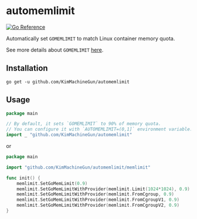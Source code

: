 # automemlimit

[![Go Reference](https://pkg.go.dev/badge/github.com/KimMachineGun/automemlimit.svg)](https://pkg.go.dev/github.com/KimMachineGun/automemlimit)

Automatically set `GOMEMLIMIT` to match Linux container memory quota.

See more details about `GOMEMLIMIT` [here](https://tip.golang.org/doc/gc-guide#Memory_limit).

## Installation

```shell
go get -u github.com/KimMachineGun/automemlimit
```

## Usage

```go
package main

// By default, it sets `GOMEMLIMIT` to 90% of memory quota.
// You can configure it with `AUTOMEMLIMIT=(0,1]` environment variable.
import _ "github.com/KimMachineGun/automemlimit"
```

or

```go
package main

import "github.com/KimMachineGun/automemlimit/memlimit"

func init() {
	memlimit.SetGoMemLimit(0.9)
	memlimit.SetGoMemLimitWithProvider(memlimit.Limit(1024*1024), 0.9)
	memlimit.SetGoMemLimitWithProvider(memlimit.FromCgroup, 0.9)
	memlimit.SetGoMemLimitWithProvider(memlimit.FromCgroupV1, 0.9)
	memlimit.SetGoMemLimitWithProvider(memlimit.FromCgroupV2, 0.9)
}
```
